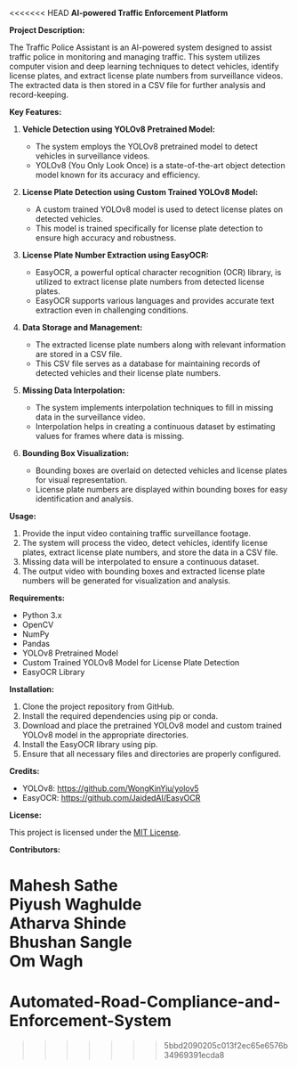 <<<<<<< HEAD
**AI-powered Traffic Enforcement Platform**

**Project Description:**

The Traffic Police Assistant is an AI-powered system designed to assist traffic police in monitoring and managing traffic. This system utilizes computer vision and deep learning techniques to detect vehicles, identify license plates, and extract license plate numbers from surveillance videos. The extracted data is then stored in a CSV file for further analysis and record-keeping.

**Key Features:**

1. **Vehicle Detection using YOLOv8 Pretrained Model:**
   - The system employs the YOLOv8 pretrained model to detect vehicles in surveillance videos.
   - YOLOv8 (You Only Look Once) is a state-of-the-art object detection model known for its accuracy and efficiency.

2. **License Plate Detection using Custom Trained YOLOv8 Model:**
   - A custom trained YOLOv8 model is used to detect license plates on detected vehicles.
   - This model is trained specifically for license plate detection to ensure high accuracy and robustness.

3. **License Plate Number Extraction using EasyOCR:**
   - EasyOCR, a powerful optical character recognition (OCR) library, is utilized to extract license plate numbers from detected license plates.
   - EasyOCR supports various languages and provides accurate text extraction even in challenging conditions.

4. **Data Storage and Management:**
   - The extracted license plate numbers along with relevant information are stored in a CSV file.
   - This CSV file serves as a database for maintaining records of detected vehicles and their license plate numbers.

5. **Missing Data Interpolation:**
   - The system implements interpolation techniques to fill in missing data in the surveillance video.
   - Interpolation helps in creating a continuous dataset by estimating values for frames where data is missing.

6. **Bounding Box Visualization:**
   - Bounding boxes are overlaid on detected vehicles and license plates for visual representation.
   - License plate numbers are displayed within bounding boxes for easy identification and analysis.

**Usage:**

1. Provide the input video containing traffic surveillance footage.
2. The system will process the video, detect vehicles, identify license plates, extract license plate numbers, and store the data in a CSV file.
3. Missing data will be interpolated to ensure a continuous dataset.
4. The output video with bounding boxes and extracted license plate numbers will be generated for visualization and analysis.

**Requirements:**

- Python 3.x
- OpenCV
- NumPy
- Pandas
- YOLOv8 Pretrained Model
- Custom Trained YOLOv8 Model for License Plate Detection
- EasyOCR Library

**Installation:**

1. Clone the project repository from GitHub.
2. Install the required dependencies using pip or conda.
3. Download and place the pretrained YOLOv8 model and custom trained YOLOv8 model in the appropriate directories.
4. Install the EasyOCR library using pip.
5. Ensure that all necessary files and directories are properly configured.

**Credits:**

- YOLOv8: https://github.com/WongKinYiu/yolov5
- EasyOCR: https://github.com/JaidedAI/EasyOCR

**License:**

This project is licensed under the [MIT License](https://opensource.org/licenses/MIT).

**Contributors:**

Mahesh Sathe  
Piyush Waghulde  
Atharva Shinde  
Bhushan Sangle  
Om Wagh
=======
# Automated-Road-Compliance-and-Enforcement-System
>>>>>>> 5bbd2090205c013f2ec65e6576b34969391ecda8
